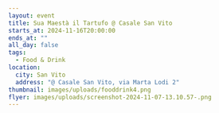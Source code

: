 ```yaml
---
layout: event
title: Sua Maestà il Tartufo @ Casale San Vito
starts_at: 2024-11-16T20:00:00
ends_at: ""
all_day: false
tags:
  - Food & Drink
location:
  city: San Vito
  address: "@ Casale San Vito, via Marta Lodi 2"
thumbnail: images/uploads/fooddrink4.png
flyer: images/uploads/screenshot-2024-11-07-13.10.57-.png
---
```

